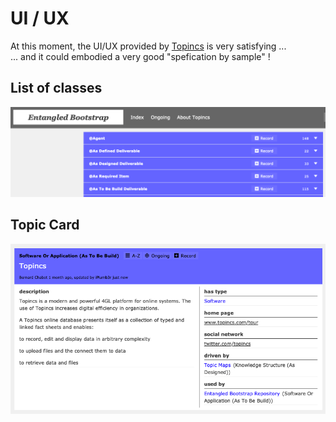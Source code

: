 UI / UX
==
At this moment, the UI/UX provided by <a href="https://www.topincs.com/">Topincs</a> is very satisfying ...   
... and it could embodied a very good "spefication by sample" !

List of classes
-
![Home Page](https://github.com/iPlumb3r/EntangledBootstrap/blob/master/images/Topincs_HomePage_2020-02-17.png)

Topic Card
-
![Topic Card](https://github.com/iPlumb3r/EntangledBootstrap/blob/master/images/Topincs_TopicCard_2020-02-17.png)
